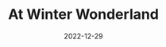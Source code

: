 ---
date: 2022-12-29
title: At Winter Wonderland
description: A placeholder for the “At Winter Wonderland” photo album
album: https://narayanan.co/winter-wonderland/
thumbnail: https://narayanan.co/content/images/2023/01/IMG_7993.jpeg
thumbnail_orientation: portrait
---